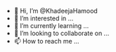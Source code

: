 - 👋 Hi, I’m @KhadeejaHamood
- 👀 I’m interested in ...
- 🌱 I’m currently learning ...
- 💞️ I’m looking to collaborate on ...
- 📫 How to reach me ...

<!---
KhadeejaHamood/KhadeejaHamood is a ✨ special ✨ repository because its `README.md` (this file) appears on your GitHub profile.
You can click the Preview link to take a look at your changes.
--->

